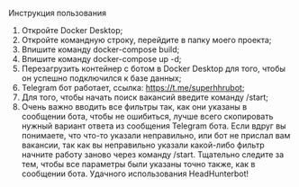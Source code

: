 
Инструкция пользования 
1) Откройте Docker Desktop;
2) Откройте командную строку, перейдите в папку моего проекта;
3) Впишите команду docker-compose build;
4) Впишите команду docker-compose up -d;
5) Перезагрузить контейнер с ботом в Docker Desktop для того, чтобы он успешно подключился к базе данных;
5) Telegram бот работает, ссылка: https://t.me/superhhrubot;
6) Для того, чтобы начать поиск вакансий введите команду /start;
7) Очень важно вводить все фильтры так, как они указаны в сообщении бота, чтобы не ошибиться, лучше всего скопировать нужный вариант ответа из сообщения Telegram бота. Если вдруг вы понимаете, что что-то указали неправильно, или бот не прислал вам вакансии, так как вы неправильно указали какой-либо фильтр начните работу заново через команду /start. Тщательно следите за тем, чтобы все параметры были указаны точно также, как в сообщении бота.
Удачного использования HeadHunterbot!